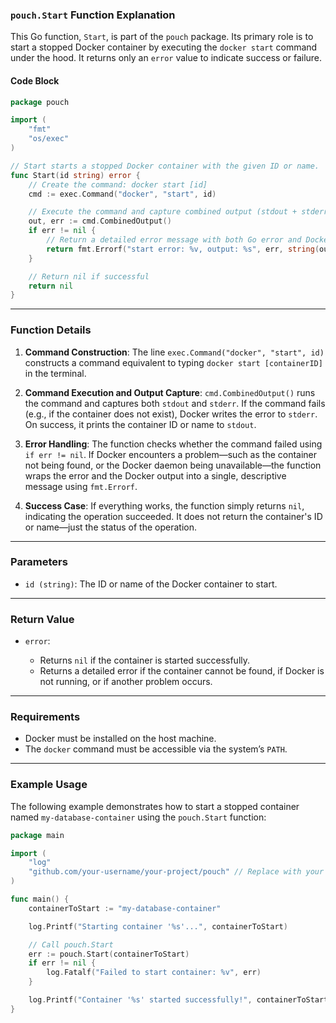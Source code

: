 ### `pouch.Start` Function Explanation

This Go function, `Start`, is part of the `pouch` package. Its primary role is to start a stopped Docker container by executing the `docker start` command under the hood. It returns only an `error` value to indicate success or failure.

#### Code Block

```go
package pouch

import (
	"fmt"
	"os/exec"
)

// Start starts a stopped Docker container with the given ID or name.
func Start(id string) error {
	// Create the command: docker start [id]
	cmd := exec.Command("docker", "start", id)

	// Execute the command and capture combined output (stdout + stderr)
	out, err := cmd.CombinedOutput()
	if err != nil {
		// Return a detailed error message with both Go error and Docker output
		return fmt.Errorf("start error: %v, output: %s", err, string(out))
	}

	// Return nil if successful
	return nil
}
```

---

### Function Details

1. **Command Construction**:
   The line `exec.Command("docker", "start", id)` constructs a command equivalent to typing `docker start [containerID]` in the terminal.

2. **Command Execution and Output Capture**:
   `cmd.CombinedOutput()` runs the command and captures both `stdout` and `stderr`. If the command fails (e.g., if the container does not exist), Docker writes the error to `stderr`. On success, it prints the container ID or name to `stdout`.

3. **Error Handling**:
   The function checks whether the command failed using `if err != nil`. If Docker encounters a problem—such as the container not being found, or the Docker daemon being unavailable—the function wraps the error and the Docker output into a single, descriptive message using `fmt.Errorf`.

4. **Success Case**:
   If everything works, the function simply returns `nil`, indicating the operation succeeded. It does not return the container's ID or name—just the status of the operation.

---

### Parameters

* `id (string)`: The ID or name of the Docker container to start.

---

### Return Value

* `error`:

  * Returns `nil` if the container is started successfully.
  * Returns a detailed error if the container cannot be found, if Docker is not running, or if another problem occurs.

---

### Requirements

* Docker must be installed on the host machine.
* The `docker` command must be accessible via the system’s `PATH`.

---

### Example Usage

The following example demonstrates how to start a stopped container named `my-database-container` using the `pouch.Start` function:

```go
package main

import (
	"log"
	"github.com/your-username/your-project/pouch" // Replace with your actual import path
)

func main() {
	containerToStart := "my-database-container"

	log.Printf("Starting container '%s'...", containerToStart)

	// Call pouch.Start
	err := pouch.Start(containerToStart)
	if err != nil {
		log.Fatalf("Failed to start container: %v", err)
	}

	log.Printf("Container '%s' started successfully!", containerToStart)
}
```

